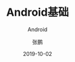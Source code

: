 ---
layout:     post 
title:     Android基础
subtitle:   Android
date:       2019-10-02
author:     张鹏
header-img: img/home-bg-art.jpg
catalog: true   
tags:                         
    - Android
---